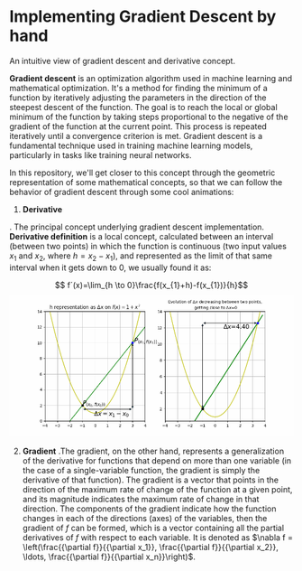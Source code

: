 # Implementing Gradient Descent by hand 
An intuitive view of gradient descent and derivative concept.

**Gradient descent** is an optimization algorithm used in machine learning and mathematical optimization. It's a method for finding the minimum of a function by iteratively adjusting the parameters in the direction of the steepest descent of the function. The goal is to reach the local or global minimum of the function by taking steps proportional to the negative of the gradient of the function at the current point. This process is repeated iteratively until a convergence criterion is met. Gradient descent is a fundamental technique used in training machine learning models, particularly in tasks like training neural networks.

In this repository, we'll get closer to this concept through the geometric representation of some mathematical concepts, so that we can follow the behavior of gradient descent through some cool animations:

1. **Derivative**

 .  The principal concept underlying gradient descent implementation. **Derivative definition** is a local concept, calculated between an interval (between two points) in which the function is continuous (two input values $x_{1}$ and $x_{2}$, where $h=x_{2}-x_{1}$), and represented as the limit of that same interval when it gets down to 0, we usually found it as:

$$ f´(x)=\lim_{h \to 0}\frac{f(x_{1}+h)-f(x_{1})}{h}$$
  ![](animations/Derivative.gif)

 2. **Gradient**
  .The gradient, on the other hand, represents a generalization of the derivative for functions that depend on more than one variable (in the case of a single-variable function, the gradient is simply the derivative of that function). The gradient is a vector that points in the direction of the maximum rate of change of the function at a given point, and its magnitude indicates the maximum rate of change in that direction. The components of the gradient indicate how the function changes in each of the directions (axes) of the variables, then the gradient of $f$ can be formed, which is a vector containing all the partial derivatives of $f$ with respect to each variable. It is denoted as $\nabla f = \left(\frac{{\partial f}}{{\partial x_1}}, \frac{{\partial f}}{{\partial x_2}}, \ldots, \frac{{\partial f}}{{\partial x_n}}\right)$.
